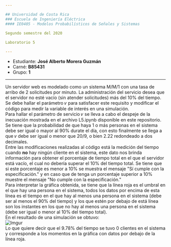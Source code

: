 ```yaml
---

## Universidad de Costa Rica
### Escuela de Ingeniería Eléctrica
#### IE0405 - Modelos Probabilísticos de Señales y Sistemas

Segundo semestre del 2020  
  
Laboratorio 5

---
```


* Estudiante: **José Alberto Morera Guzmán**
* Carné: **B85431**
* Grupo: **1**

---
Un servidor web es modelado como un sistema M/M/1 con una tasa de arribo de 2 solicitudes por minuto. La administración del servicio desea que el servidor no esté vacío (sin atender solicitudes) más del 10% del tiempo. Se debe hallar el parámetro 𝜈 para satisfacer este requisito y modificar el código para medir la variable de interés en una simulación.  
Para hallar el parámetro de servicio 𝜈 se lleva a cabo el despeje de la inecuación mostrada en el archivo L5.ipynb disponible en este repositorio. Se tiene que la probabilidad de que haya 1 o más personas en el sistema debe ser igual o mayor al 90% durate el día, con esto finalmente se llega a que 𝜈 debe ser igual o menor que 20/9, o bien 2.22 redondeado a dos decimales.  
Entre las modificaciones realizadas al código está la medición del tiempo cuando **no** hay ningún cliente en el sistema, este dato nos brinda información para obtener el porcentaje de tiempo total en el que el servidor está vacío, el cual no debería superar el 10% del tiempo total. Se tiene que si este porcentaje es menor a 10% se muestra el mensaje "Sí cumple con la especificación." y en caso que de tenga un porcentaje superior a 10% muestre el mensaje "No cumple con la especificación."  
Para interpretar la gráfica obtenida, se tiene que la línea roja es el umbral en el que hay una persona en el sistema, todos los datos por encima de esta línea es el tiempo en el que hay al menos una persona en el sistema (debe ser al menos el 90% del tiempo) y los que estén por debajo de está línea son los instantes en los que no hay al menos una persona en el sistema (debe ser igual o menor al 10% del tiempo total).  
En el resultado de una simulación se obtuvo:  
![Imgur](https://i.imgur.com/ZfIAWqX.png)  
Lo que quiere decir que el 9.78% del tiempo se tuvo 0 clientes en el sistema y corresponde a los momentos en la gráfica con datos por debajo de la línea roja.



